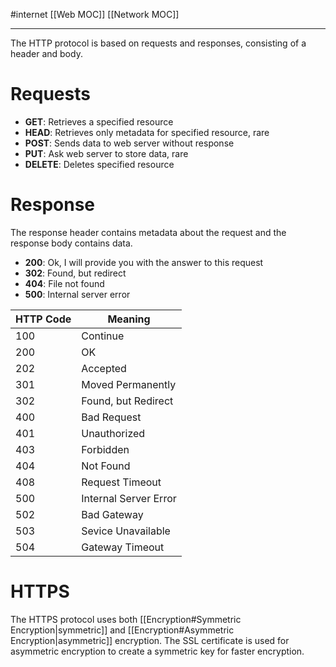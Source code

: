 #internet 
[[Web MOC]]
[[Network MOC]]
- - -

The HTTP protocol is based on requests and responses, consisting of a header and body.

# Requests

- **GET**: Retrieves a specified resource
- **HEAD**: Retrieves only metadata for specified resource, rare
- **POST**: Sends data to web server without response
- **PUT**: Ask web server to store data, rare
- **DELETE**: Deletes specified resource

# Response

The response header contains metadata about the request and the response body contains data.

- **200**: Ok, I will provide you with the answer to this request
- **302**: Found, but redirect
- **404**: File not found
- **500**: Internal server error

| HTTP Code | Meaning               |
| --------- | --------------------- |
| 100       | Continue              |
| 200       | OK                    |
| 202       | Accepted              |
| 301       | Moved Permanently     |
| 302       | Found, but Redirect   |
| 400       | Bad Request           |
| 401       | Unauthorized          |
| 403       | Forbidden             |
| 404       | Not Found             |
| 408       | Request Timeout       |
| 500       | Internal Server Error |
| 502       | Bad Gateway           |
| 503       | Sevice Unavailable    |
| 504       | Gateway Timeout       |

# HTTPS

The HTTPS protocol uses both [[Encryption#Symmetric Encryption|symmetric]] and [[Encryption#Asymmetric Encryption|asymmetric]] encryption. The SSL certificate is used for asymmetric encryption to create a symmetric key for faster encryption.